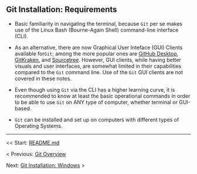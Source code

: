 ## Git Installation: Requirements

- Basic familiarity in navigating the terminal, because `Git` per se makes use of the Linux Bash (Bourne-Again Shell) command-line interface (CLI).

- As an alternative, there are now Graphical User Inteface (GUI) Clients available for`Git`; among the more popular ones are [GitHub Desktop](https://desktop.github.com/), [GitKraken](https://www.gitkraken.com/), and [Sourcetree](https://www.sourcetreeapp.com/). However, GUI clients, while having better visuals and user interfaces, are somewhat limited in their capabilities compared to the `Git` command line. Use of the `Git` GUI clients are not covered in these notes.

- Even though using `Git` via the CLI has a higher learning curve, it is recommended to know at least the basic operational commands in order to be able to use `Git` on ANY type of computer, whether terminal or GUI-based.

- `Git` can be installed and set up on computers with different types of Operating Systems.

<hr>

<< Start: [README.md](/README.md)

< Previous: [Git Overview](/assets/ch2.md)

Next: [Git Installation: Windows](/assets/ch4.md) >